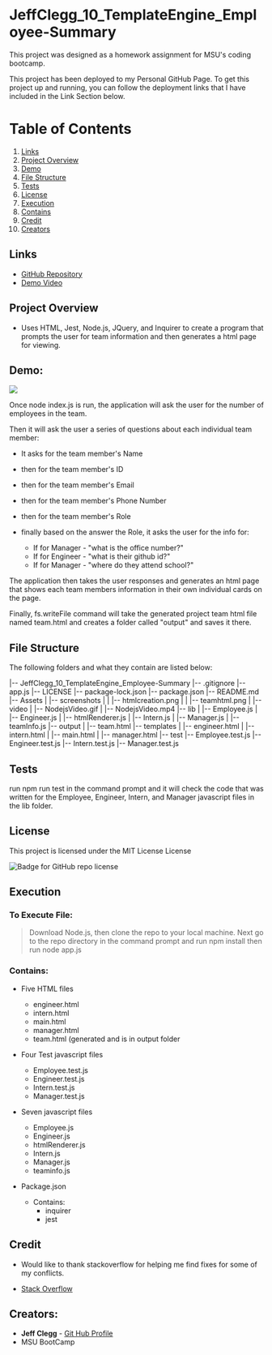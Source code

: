 # JeffClegg_10_TemplateEngine_Employee-Summary

This project was designed as a homework assignment for MSU's coding bootcamp. 

This project has been deployed to my Personal GitHub Page. To get this project up and running, you can follow the deployment links that I have included in the Link Section below.

# Table of Contents
1. [Links](#Links)
2. [Project Overview](#projectoverview)
3. [Demo](#demo)
4. [File Structure](#filestructure)
5. [Tests](#tests)
6. [License](#license)
7. [Execution](Execution)
8. [Contains](#contains)
9. [Credit](#credit)
10. [Creators](#creators)

## Links

* [GitHub Repository](https://github.com/JC72/JeffClegg_10_TemplateEngine_Employee-Summary)
* [Demo Video](https://drive.google.com/file/d/1mkZOLS0ydBmg6XvwXkJLPno20YCT4KyL/view)

## Project Overview <a name="projectoverview"></a>
* Uses HTML, Jest, Node.js, JQuery, and Inquirer to create a program that prompts the user for team information and then generates a html page for viewing.


## Demo:

![](https://github.com/JC72/JeffClegg_10_TemplateEngine_Employee-Summary/blob/main/Assets/video/NodejsVideo.gif)

Once node index.js is run, the application will ask the user for the number of employees in the team.

Then it will ask the user a series of questions about each individual team member:

* It asks for the team member's Name
* then for the team member's ID
* then for the team member's Email
* then for the team member's Phone Number
* then for the team member's Role
* finally based on the answer the Role, it asks the user for the info for:

    * If for Manager - "what is the office number?"
    * If for Engineer - "what is their github id?"
    * If for Manager - "where do they attend school?"

The application then takes the user responses and generates an html page that shows each team members information in their own individual cards on the page.

Finally, fs.writeFile command will take the generated project team html file named team.html and creates a folder called "output"  and saves it there. 

## File Structure <a name="filestructure"></a>

The following folders and what they contain are listed below:

  |-- JeffClegg_10_TemplateEngine_Employee-Summary
    |-- .gitignore
    |-- app.js
    |-- LICENSE
    |-- package-lock.json
    |-- package.json
    |-- README.md
    |-- Assets
    |   |-- screenshots
    |   |   |-- htmlcreation.png
    |   |   |-- teamhtml.png
    |   |-- video
    |       |-- NodejsVideo.gif
    |       |-- NodejsVideo.mp4
    |-- lib
    |   |-- Employee.js
    |   |-- Engineer.js
    |   |-- htmlRenderer.js
    |   |-- Intern.js
    |   |-- Manager.js
    |   |-- teamInfo.js
    |-- output
    |   |-- team.html
    |-- templates
    |   |-- engineer.html
    |   |-- intern.html
    |   |-- main.html
    |   |-- manager.html
    |-- test
        |-- Employee.test.js
        |-- Engineer.test.js
        |-- Intern.test.js
        |-- Manager.test.js

## Tests

run npm run test in the command prompt and it will check the code that was written for the Employee, Engineer, Intern, and Manager javascript files in the lib folder.

## License

This project is licensed under the MIT License License

![Badge for GitHub repo license](https://img.shields.io/github/license/JC72/JeffClegg_10_TemplateEngine_Employee-Summary?style=flat&logo=appveyor)

## Execution
### To Execute File:
> Download Node.js, then clone the repo to your local machine. Next go to the repo directory in the command prompt and run npm install then run node app.js

### Contains:

* Five HTML files
    * engineer.html
    * intern.html
    * main.html
    * manager.html
    * team.html (generated and is in output folder

* Four Test javascript files
    * Employee.test.js 
    * Engineer.test.js
    * Intern.test.js
    * Manager.test.js

* Seven javascript files
    * Employee.js 
    * Engineer.js
    * htmlRenderer.js
    * Intern.js
    * Manager.js
    * teaminfo.js
        
* Package.json
    * Contains:
        * inquirer
        * jest


## Credit

* Would like to thank stackoverflow for helping me find fixes for some of my conflicts.

* [Stack Overflow](https://stackoverflow.com/)

## Creators:

* **Jeff Clegg** - [Git Hub Profile](https://github.com/JC72)
* MSU BootCamp